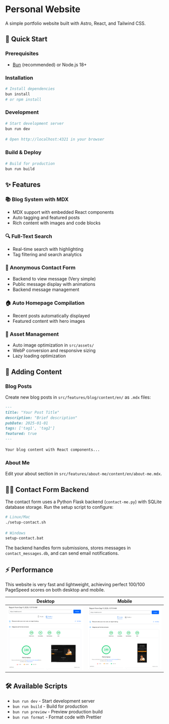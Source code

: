 # Personal Website

A simple portfolio website built with Astro, React, and Tailwind CSS.

## 🚀 Quick Start

### Prerequisites

- [Bun](https://bun.sh/) (recommended) or Node.js 18+

### Installation

```bash
# Install dependencies
bun install
# or npm install
```

### Development

```bash
# Start development server
bun run dev

# Open http://localhost:4321 in your browser
```

### Build & Deploy

```bash
# Build for production
bun run build
```

## ✨ Features

### 📚 Blog System with MDX
- MDX support with embedded React components
- Auto tagging and featured posts
- Rich content with images and code blocks

### 🔍 Full-Text Search
- Real-time search with highlighting
- Tag filtering and search analytics

### 💬 Anonymous Contact Form
- Backend to view message (Very simple)
- Public message display with animations
- Backend message management

### 🏠 Auto Homepage Compilation
- Recent posts automatically displayed
- Featured content with hero images

### 📱 Asset Management
- Auto image optimization in `src/assets/`
- WebP conversion and responsive sizing
- Lazy loading optimization

## 📝 Adding Content

### Blog Posts

Create new blog posts in `src/features/blog/content/en/` as `.mdx` files:

```markdown
---
title: "Your Post Title"
description: "Brief description"
pubDate: 2025-01-01
tags: ['tag1', 'tag2']
featured: true
---

Your blog content with React components...
```

### About Me

Edit your about section in `src/features/about-me/content/en/about-me.mdx`.

## 🏃‍♂️ Contact Form Backend

The contact form uses a Python Flask backend (`contact-me.py`) with SQLite database storage. Run the setup script to configure:

```bash
# Linux/Mac
./setup-contact.sh

# Windows
setup-contact.bat
```

The backend handles form submissions, stores messages in `contact_messages.db`, and can send email notifications.

## ⚡ Performance

This website is very fast and lightweight, achieving perfect 100/100 PageSpeed scores on both desktop and mobile.

| Desktop | Mobile |
|---------|--------|
| ![Desktop PageSpeed](pagespeed/image.png) | ![Mobile PageSpeed](pagespeed/mobile.png) |

## 🛠️ Available Scripts

- `bun run dev` - Start development server  
- `bun run build` - Build for production
- `bun run preview` - Preview production build
- `bun run format` - Format code with Prettier